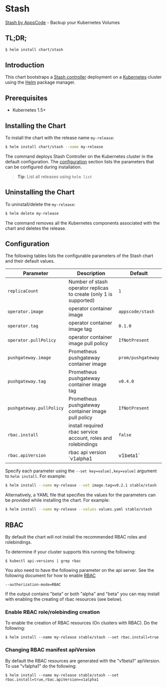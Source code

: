 # Stash
[Stash by AppsCode](https://github.com/appscode/stash) - Backup your Kubernetes Volumes
## TL;DR;

```bash
$ helm install chart/stash
```

## Introduction

This chart bootstraps a [Stash controller](https://github.com/appscode/stash) deployment on a [Kubernetes](http://kubernetes.io) cluster using the [Helm](https://helm.sh) package manager.

## Prerequisites

- Kubernetes 1.5+ 

## Installing the Chart
To install the chart with the release name `my-release`:
```bash
$ helm install chart/stash --name my-release
```
The command deploys Stash Controller on the Kubernetes cluster in the default configuration. The [configuration](#configuration) section lists the parameters that can be configured during installation.

> **Tip**: List all releases using `helm list`

## Uninstalling the Chart

To uninstall/delete the `my-release`:

```bash
$ helm delete my-release
```

The command removes all the Kubernetes components associated with the chart and deletes the release.

## Configuration

The following tables lists the configurable parameters of the Stash chart and their default values.


| Parameter                | Description                                                       | Default            |
| ------------------------ | ----------------------------------------------------------------- | ------------------ |
| `replicaCount`           | Number of stash operator replicas to create (only 1 is supported) | `1`                |
| `operator.image`         | operator container image                                          | `appscode/stash`   |
| `operator.tag`           | operator container image tag                                      | `0.1.0`            |
| `operator.pullPolicy`    | operator container image pull policy                              | `IfNotPresent`     |
| `pushgateway.image`      | Prometheus pushgateway container image                            | `prom/pushgateway` |
| `pushgateway.tag`        | Prometheus pushgateway container image tag                        | `v0.4.0`           |
| `pushgateway.pullPolicy` | Prometheus pushgateway container image pull policy                | `IfNotPresent`     |
| `rbac.install`           | install required rbac service account, roles and rolebindings     | `false`            |
| `rbac.apiVersion`        | rbac api version `v1alpha1|v1beta1`                               | `v1beta1`          |


Specify each parameter using the `--set key=value[,key=value]` argument to `helm install`. For example:

```bash
$ helm install --name my-release --set image.tag=v0.2.1 stable/stash
```

Alternatively, a YAML file that specifies the values for the parameters can be provided while
installing the chart. For example:

```bash
$ helm install --name my-release --values values.yaml stable/stash
```

## RBAC
By default the chart will not install the recommended RBAC roles and rolebindings.

To determine if your cluster supports this running the following:

```console
$ kubectl api-versions | grep rbac
```

You also need to have the following parameter on the api server. See the following document for how to enable [RBAC](https://kubernetes.io/docs/admin/authorization/rbac/)

```
--authorization-mode=RBAC
```

If the output contains "beta" or both "alpha" and "beta" you can may install with enabling the creating of rbac resources (see below).

### Enable RBAC role/rolebinding creation

To enable the creation of RBAC resources (On clusters with RBAC). Do the following:

```console
$ helm install --name my-release stable/stash --set rbac.install=true
```

### Changing RBAC manifest apiVersion

By default the RBAC resources are generated with the "v1beta1" apiVersion. To use "v1alpha1" do the following:

```console
$ helm install --name my-release stable/stash --set rbac.install=true,rbac.apiVersion=v1alpha1
```
